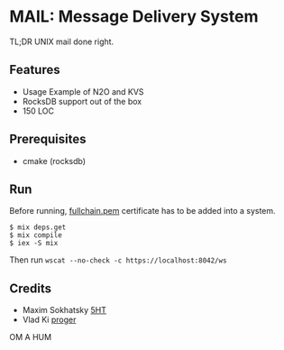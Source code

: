 MAIL: Message Delivery System
=============================

TL;DR UNIX mail done right.

Features
--------

* Usage Example of N2O and KVS
* RocksDB support out of the box
* 150 LOC

Prerequisites
-------------

* cmake (rocksdb)

Run
---

Before running, [fullchain.pem](./priv/ssl/fullchain.pem) certificate has to be added into a system.

```
$ mix deps.get
$ mix compile
$ iex -S mix
```

Then run `wscat --no-check -c https://localhost:8042/ws`

Credits
-------

* Maxim Sokhatsky [5HT](https://github.com/5HT)
* Vlad Ki [proger](https://github.com/proger)

OM A HUM
